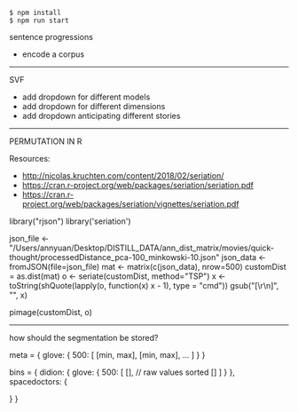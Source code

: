     $ npm install
    $ npm run start

sentence progressions
- encode a corpus

---

SVF

- add dropdown for different models
- add dropdown for different dimensions
- add dropdown anticipating different stories

---

PERMUTATION IN R

Resources:
- http://nicolas.kruchten.com/content/2018/02/seriation/
- https://cran.r-project.org/web/packages/seriation/seriation.pdf
- https://cran.r-project.org/web/packages/seriation/vignettes/seriation.pdf

library("rjson")
library('seriation')

json_file <- "/Users/annyuan/Desktop/DISTILL_DATA/ann_dist_matrix/movies/quick-thought/processedDistance_pca-100_minkowski-10.json"
json_data <- fromJSON(file=json_file)
mat <- matrix(c(json_data), nrow=500)
customDist = as.dist(mat)
o <- seriate(customDist, method="TSP")
x <- toString(shQuote(lapply(o, function(x) x - 1), type = "cmd"))
gsub("[\r\n]", "", x)

pimage(customDist, o)

---

how should the segmentation be stored?

meta = {
  glove: {
    500: [
      [min, max],
      [min, max],
      ...
    ]
  }
}

bins = {
  didion: {
    glove: {
      500: [
        [], // raw values sorted
        []
      ]
    }
  },
  spacedoctors: {

  }
}
